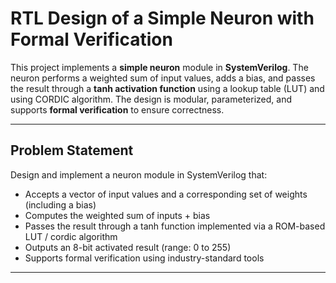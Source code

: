 # RTL Design of a Simple Neuron with Formal Verification

This project implements a **simple neuron** module in **SystemVerilog**. The neuron performs a weighted sum of input values, adds a bias, and passes the result through a **tanh activation function** using a lookup table (LUT) and using CORDIC algorithm. The design is modular, parameterized, and supports **formal verification** to ensure correctness.

---

## Problem Statement

Design and implement a neuron module in SystemVerilog that:
- Accepts a vector of input values and a corresponding set of weights (including a bias)
- Computes the weighted sum of inputs + bias
- Passes the result through a tanh function implemented via a ROM-based LUT / cordic algorithm
- Outputs an 8-bit activated result (range: 0 to 255)
- Supports formal verification using industry-standard tools

---
